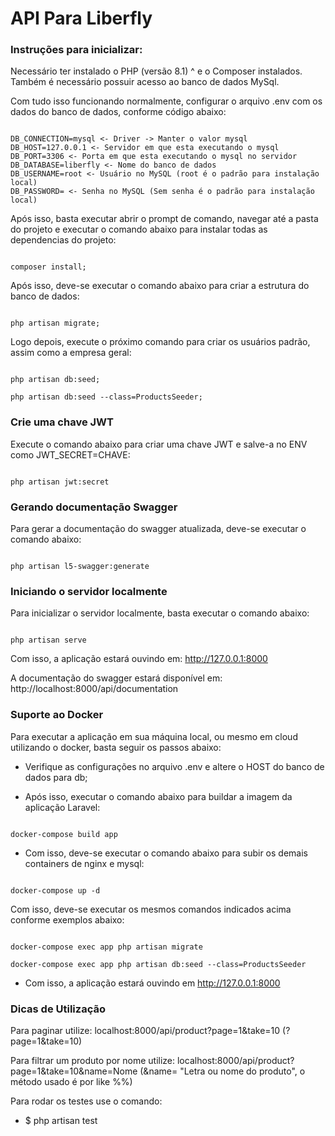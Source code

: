 # API Para Liberfly #

### Instruções para inicializar: ###

Necessário ter instalado o PHP (versão 8.1) ^ e o Composer instalados.
Também é necessário possuir acesso ao banco de dados MySql.

Com tudo isso funcionando normalmente, configurar o arquivo .env com os dados do banco de dados, conforme código abaixo:

```

DB_CONNECTION=mysql <- Driver -> Manter o valor mysql
DB_HOST=127.0.0.1 <- Servidor em que esta executando o mysql
DB_PORT=3306 <- Porta em que esta executando o mysql no servidor
DB_DATABASE=liberfly <- Nome do banco de dados
DB_USERNAME=root <- Usuário no MySQL (root é o padrão para instalação local)
DB_PASSWORD= <- Senha no MySQL (Sem senha é o padrão para instalação local)

```

Após isso, basta executar abrir o prompt de comando, navegar até a pasta do projeto e executar o comando abaixo para instalar todas as dependencias do projeto:


```

composer install;

```

Após isso, deve-se executar o comando abaixo para criar a estrutura do banco de dados:


```

php artisan migrate;

```

Logo depois, execute o próximo comando para criar os usuários padrão, assim como a empresa geral:

```

php artisan db:seed;

php artisan db:seed --class=ProductsSeeder;

```


### Crie uma chave JWT ###

Execute o comando abaixo para criar uma chave JWT e salve-a no ENV como JWT_SECRET=CHAVE:

```

php artisan jwt:secret

```


### Gerando documentação Swagger ###

Para gerar a documentação do swagger atualizada, deve-se executar o comando abaixo:

```

php artisan l5-swagger:generate

```


### Iniciando o servidor localmente ###

Para inicializar o servidor localmente, basta executar o comando abaixo:

```

php artisan serve

```

Com isso, a aplicação estará ouvindo em: http://127.0.0.1:8000

A documentação do swagger estará disponível em: http://localhost:8000/api/documentation



### Suporte ao Docker ###

Para executar a aplicação em sua máquina local, ou mesmo em cloud utilizando o docker, basta seguir os passos abaixo:

- Verifique as configurações no arquivo .env e altere o HOST do banco de dados para db;

- Após isso, executar o comando abaixo para buildar a imagem da aplicação Laravel:

```

docker-compose build app

```

- Com isso, deve-se executar o comando abaixo para subir os demais containers de nginx e mysql:

```

docker-compose up -d

```

Com isso, deve-se executar os mesmos comandos indicados acima conforme exemplos abaixo:


```

docker-compose exec app php artisan migrate

docker-compose exec app php artisan db:seed --class=ProductsSeeder

```

- Com isso, a aplicação estará ouvindo em http://127.0.0.1:8000



### Dicas de Utilização ###

Para paginar utilize: localhost:8000/api/product?page=1&take=10 (?page=1&take=10)

Para filtrar um produto por nome utilize: localhost:8000/api/product?page=1&take=10&name=Nome (&name= "Letra ou nome do produto", o método usado é por like %%)

Para rodar os testes use o comando:
- $ php artisan test


